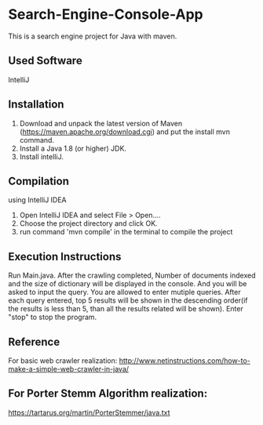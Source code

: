 # Search-Engine-Console-App
This is a search engine project for Java with maven.

## Used Software 
IntelliJ

## Installation
1. Download and unpack the latest version of Maven (https://maven.apache.org/download.cgi) and put the install mvn command. 
2. Install a Java 1.8 (or higher) JDK.
3. Install intelliJ.

## Compilation
using IntelliJ IDEA
1. Open IntelliJ IDEA and select File > Open....
2. Choose the project directory and click OK.
3. run command 'mvn compile' in the terminal to compile the project

## Execution Instructions
Run Main.java. After the crawling completed, Number of documents indexed and the size of dictionary will be displayed in the console. And you will be asked to input the query. You are allowed to enter mutiple queries. After each query entered, top 5 results will be shown in the descending order(if the results is less than 5, than all the results related will be shown). Enter "stop" to stop the program.

## Reference
For basic web crawler realization:
http://www.netinstructions.com/how-to-make-a-simple-web-crawler-in-java/

## For Porter Stemm Algorithm realization:
https://tartarus.org/martin/PorterStemmer/java.txt
